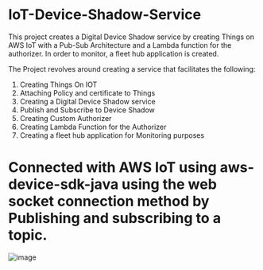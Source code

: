 # IoT-Device-Shadow-Service
This project creates a Digital Device Shadow service by creating Things on AWS IoT with a Pub-Sub Architecture and a Lambda function for the authorizer. In order to monitor, a fleet hub application is created.

The Project revolves around creating a service that facilitates the following:

1. Creating Things On IOT
2. Attaching Policy and certificate to Things
3. Creating a Digital Device Shadow service
4. Publish and Subscribe to Device Shadow
5. Creating Custom Authorizer
6. Creating Lambda Function for the Authorizer
7. Creating a fleet hub application for Monitoring purposes

# Connected with AWS IoT using aws-device-sdk-java using the web socket connection method by Publishing and subscribing to a topic.

![image](https://github.com/forum-bhatt/IoT-Device-Shadow-Service/assets/90527629/15008a93-89de-4d1a-8639-34ee09b4f424)

